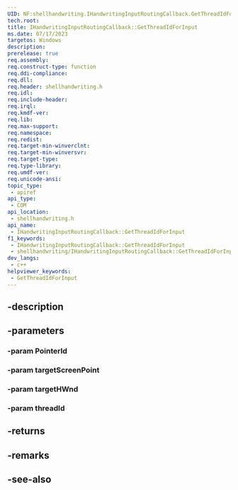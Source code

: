 ```yaml
---
UID: NF:shellhandwriting.IHandwritingInputRoutingCallback.GetThreadIdForInput
tech.root: 
title: IHandwritingInputRoutingCallback::GetThreadIdForInput
ms.date: 07/17/2023
targetos: Windows
description: 
prerelease: true
req.assembly: 
req.construct-type: function
req.ddi-compliance: 
req.dll: 
req.header: shellhandwriting.h
req.idl: 
req.include-header: 
req.irql: 
req.kmdf-ver: 
req.lib: 
req.max-support: 
req.namespace: 
req.redist: 
req.target-min-winverclnt: 
req.target-min-winversvr: 
req.target-type: 
req.type-library: 
req.umdf-ver: 
req.unicode-ansi: 
topic_type:
 - apiref
api_type:
 - COM
api_location:
 - shellhandwriting.h
api_name:
 - IHandwritingInputRoutingCallback::GetThreadIdForInput
f1_keywords:
 - IHandwritingInputRoutingCallback::GetThreadIdForInput
 - shellhandwriting/IHandwritingInputRoutingCallback::GetThreadIdForInput
dev_langs:
 - c++
helpviewer_keywords:
 - GetThreadIdForInput
---
```


## -description

## -parameters

### -param PointerId

### -param targetScreenPoint

### -param targetHWnd

### -param threadId

## -returns

## -remarks

## -see-also

